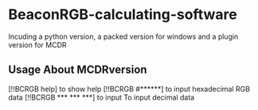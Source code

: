 # BeaconRGB-calculating-software
Incuding a python version, a packed version for windows and a plugin version for MCDR

## Usage About MCDRversion
[!!BCRGB help] to show help
[!!BCRGB #******] to input hexadecimal RGB data
[!!BCRGB *** *** ***] to input To input decimal data
